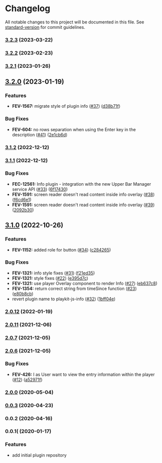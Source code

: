 # Changelog

All notable changes to this project will be documented in this file. See [standard-version](https://github.com/conventional-changelog/standard-version) for commit guidelines.

### [3.2.3](https://github.com/kaltura/playkit-js-info/compare/v3.2.2...v3.2.3) (2023-03-22)

### [3.2.2](https://github.com/kaltura/playkit-js-info/compare/v3.2.1...v3.2.2) (2023-02-23)

### [3.2.1](https://github.com/kaltura/playkit-js-info/compare/v3.2.0...v3.2.1) (2023-01-26)

## [3.2.0](https://github.com/kaltura/playkit-js-info/compare/v3.1.2...v3.2.0) (2023-01-19)


### Features

* **FEV-1567:** migrate style of plugin info ([#37](https://github.com/kaltura/playkit-js-info/issues/37)) ([d38b71f](https://github.com/kaltura/playkit-js-info/commit/d38b71fdef032c8ef683e82e68febb03155efef9))


### Bug Fixes

* **FEV-604:** no rows separation when using the Enter key in the description ([#41](https://github.com/kaltura/playkit-js-info/issues/41)) ([2e1cb6d](https://github.com/kaltura/playkit-js-info/commit/2e1cb6dc95c3fd1af112efbceb89ba5b5e16e4ff))

### [3.1.2](https://github.com/kaltura/playkit-js-info/compare/v3.1.1...v3.1.2) (2022-12-12)

### [3.1.1](https://github.com/kaltura/playkit-js-info/compare/v3.1.0...v3.1.1) (2022-12-12)


### Bug Fixes

* **FEC-12561:** Info plugin - integration with the new Upper Bar Manager service API ([#33](https://github.com/kaltura/playkit-js-info/issues/33)) ([6f17430](https://github.com/kaltura/playkit-js-info/commit/6f174305c3db66e1bc70b1dea9490f40bde2ba6e))
* **FEV-1591:** screen reader doesn't read content inside info overlay ([#38](https://github.com/kaltura/playkit-js-info/issues/38)) ([f6cd6e1](https://github.com/kaltura/playkit-js-info/commit/f6cd6e14e13a9048314eaa30a8df1ea1f399ebe1))
* **FEV-1591:** screen reader doesn't read content inside info overlay ([#39](https://github.com/kaltura/playkit-js-info/issues/39)) ([2092b30](https://github.com/kaltura/playkit-js-info/commit/2092b308fe1b1c19c40ef227722a78343cd24a35))

## [3.1.0](https://github.com/kaltura/playkit-js-info/compare/v2.0.12...v3.1.0) (2022-10-26)


### Features

* **FEV-1152:** added role for button ([#34](https://github.com/kaltura/playkit-js-info/issues/34)) ([c284265](https://github.com/kaltura/playkit-js-info/commit/c28426554705810236b95f16885a4258583caaa4))


### Bug Fixes

* **FEV-1321:** info style fixes ([#31](https://github.com/kaltura/playkit-js-info/issues/31)) ([f21ed35](https://github.com/kaltura/playkit-js-info/commit/f21ed35f19d05b3804882c80771a5aec86a6049b))
* **FEV-1321:** style fixes ([#22](https://github.com/kaltura/playkit-js-info/issues/22)) ([e395d7c](https://github.com/kaltura/playkit-js-info/commit/e395d7c1007e05f2e263c811a5ab8a0dc1544912))
* **FEV-1321:** use player Overlay component to render Info ([#27](https://github.com/kaltura/playkit-js-info/issues/27)) ([eb637c8](https://github.com/kaltura/playkit-js-info/commit/eb637c871dde81dfcad4514ff0898191f4aefd27))
* **FEV-1354:** return correct string from timeSince function ([#23](https://github.com/kaltura/playkit-js-info/issues/23)) ([e80b8cb](https://github.com/kaltura/playkit-js-info/commit/e80b8cb02ef47485b2dd7e302ea8e0a9e471d38e))
* revert plugin name to playkit-js-info ([#32](https://github.com/kaltura/playkit-js-info/issues/32)) ([1bff04e](https://github.com/kaltura/playkit-js-info/commit/1bff04e9d4d3e6a23723c924f49db518e4bdd366))

### [2.0.12](https://github.com/kaltura/playkit-js-info/compare/v2.0.11...v2.0.12) (2022-01-19)

### [2.0.11](https://github.com/kaltura/playkit-js-info/compare/v2.0.7...v2.0.11) (2021-12-06)

### [2.0.7](https://github.com/kaltura/playkit-js-info/compare/v2.0.6...v2.0.7) (2021-12-05)

### [2.0.6](https://github.com/kaltura/playkit-js-info/compare/v2.0.0...v2.0.6) (2021-12-05)


### Bug Fixes

* **FEV-426:** I as User want to view the entry information within the player ([#12](https://github.com/kaltura/playkit-js-info/issues/12)) ([a52971f](https://github.com/kaltura/playkit-js-info/commit/a52971fab1334f48d274b143c874e3d219e47b06))

### [2.0.0](https://github.com/kaltura/playkit-js-info/compare/v0.0.3...v2.0.0) (2020-05-04)

### [0.0.3](https://github.com/kaltura/playkit-js-info/compare/v0.0.2...v0.0.3) (2020-04-23)

### 0.0.2 (2020-04-16)

### 0.0.1( (2020-01-17)


### Features

* add initial plugin repository

